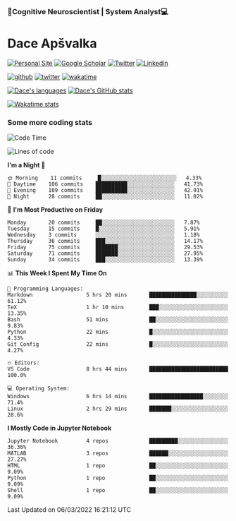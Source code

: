 ### 🧠Cognitive Neuroscientist | System Analyst💻
# Dace Apšvalka

[![Personal Site](https://img.shields.io/badge/website-teal?style=for-the-badge&logo=About.me&logoColor=white)](https://dcdace.net/)
[![Google Scholar](https://img.shields.io/badge/Scholar-yellow?style=for-the-badge&logo=googlescholar&logoColor=ffffff)](https://scholar.google.com/citations?hl=en&user=W8q0HBkAAAAJ&view_op=list_works&sortby=pubdate)
[![Twitter](https://img.shields.io/badge/Twitter-1DA1F2?logo=twitter&logoColor=white&style=for-the-badge)](https://twitter.com/dcdace)
[![Linkedin](https://img.shields.io/badge/linkedin-0077B5?logo=linkedin&logoColor=white&style=for-the-badge)](https://www.linkedin.com/in/dace-apsvalka/)

[![github](https://img.shields.io/github/followers/dcdace?logo=github&style=plastic)](https://github.com/dcdace?tab=followers "GitHub followers")
[![twitter](https://img.shields.io/twitter/follow/dcdace?label=followers&logo=twitter&color=%23007ec6&style=plastic)](https://twitter.com/dcdace "Twitter followers")
[![wakatime](https://wakatime.com/badge/user/6e7556d3-b1db-4eef-a7e8-9bad735fc27e.svg?style=plastic?v=2)](https://wakatime.com/@6e7556d3-b1db-4eef-a7e8-9bad735fc27e "Total time coded since Feb 28 2022")

[![Dace's languages](https://github-readme-stats.vercel.app/api/top-langs/?username=dcdace&langs_count=10&theme=nord&layout=compact)]() 
[![Dace's GitHub stats](https://github-readme-stats.vercel.app/api?username=dcdace&theme=dracula&hide=prs,issues&count_private=true&show_icons=true&hide_rank=true&include_all_commits=true&hide_title=false&custom_title=GitHub+Stats)](https://github.com/anuraghazra/github-readme-stats)

[![Wakatime stats](https://github-readme-stats.vercel.app/api/wakatime?username=dcdace&theme=react&layout=compact&custom_title=Coding+this+week&v=2)](https://wakatime.com/@6e7556d3-b1db-4eef-a7e8-9bad735fc27e "Recorded coding time in the past 7 days")
 ### Some more coding stats
<!--START_SECTION:waka-->
![Code Time](http://img.shields.io/badge/Code%20Time-10%20hrs%2044%20mins-blue)

![Lines of code](https://img.shields.io/badge/From%20Hello%20World%20I%27ve%20Written-46%20Thousand%20lines%20of%20code-blue)

**I'm a Night 🦉** 

```text
🌞 Morning    11 commits     █░░░░░░░░░░░░░░░░░░░░░░░░   4.33% 
🌆 Daytime    106 commits    ██████████░░░░░░░░░░░░░░░   41.73% 
🌃 Evening    109 commits    ██████████░░░░░░░░░░░░░░░   42.91% 
🌙 Night      28 commits     ██░░░░░░░░░░░░░░░░░░░░░░░   11.02%

```
📅 **I'm Most Productive on Friday** 

```text
Monday       20 commits     ██░░░░░░░░░░░░░░░░░░░░░░░   7.87% 
Tuesday      15 commits     █░░░░░░░░░░░░░░░░░░░░░░░░   5.91% 
Wednesday    3 commits      ░░░░░░░░░░░░░░░░░░░░░░░░░   1.18% 
Thursday     36 commits     ███░░░░░░░░░░░░░░░░░░░░░░   14.17% 
Friday       75 commits     ███████░░░░░░░░░░░░░░░░░░   29.53% 
Saturday     71 commits     ███████░░░░░░░░░░░░░░░░░░   27.95% 
Sunday       34 commits     ███░░░░░░░░░░░░░░░░░░░░░░   13.39%

```


📊 **This Week I Spent My Time On** 

```text
💬 Programming Languages: 
Markdown                 5 hrs 20 mins       ███████████████░░░░░░░░░░   61.12% 
TeX                      1 hr 10 mins        ███░░░░░░░░░░░░░░░░░░░░░░   13.35% 
Bash                     51 mins             ██░░░░░░░░░░░░░░░░░░░░░░░   9.83% 
Python                   22 mins             █░░░░░░░░░░░░░░░░░░░░░░░░   4.33% 
Git Config               22 mins             █░░░░░░░░░░░░░░░░░░░░░░░░   4.27%

🔥 Editors: 
VS Code                  8 hrs 44 mins       █████████████████████████   100.0%

💻 Operating System: 
Windows                  6 hrs 14 mins       █████████████████░░░░░░░░   71.4% 
Linux                    2 hrs 29 mins       ███████░░░░░░░░░░░░░░░░░░   28.6%

```

**I Mostly Code in Jupyter Notebook** 

```text
Jupyter Notebook         4 repos             █████████░░░░░░░░░░░░░░░░   36.36% 
MATLAB                   3 repos             ██████░░░░░░░░░░░░░░░░░░░   27.27% 
HTML                     1 repo              ██░░░░░░░░░░░░░░░░░░░░░░░   9.09% 
Python                   1 repo              ██░░░░░░░░░░░░░░░░░░░░░░░   9.09% 
Shell                    1 repo              ██░░░░░░░░░░░░░░░░░░░░░░░   9.09%

```



 Last Updated on 06/03/2022 16:21:12 UTC
<!--END_SECTION:waka-->